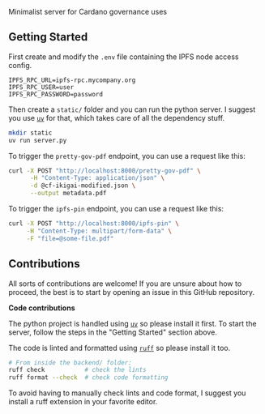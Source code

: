Minimalist server for Cardano governance uses

## Getting Started

First create and modify the `.env` file containing the IPFS node access config.

```
IPFS_RPC_URL=ipfs-rpc.mycompany.org
IPFS_RPC_USER=user
IPFS_RPC_PASSWORD=password
```

Then create a `static/` folder and you can run the python server.
I suggest you use [`uv`](https://docs.astral.sh/uv/) for that, which takes care of all the dependency stuff.

```sh
mkdir static
uv run server.py
```

To trigger the `pretty-gov-pdf` endpoint, you can use a request like this:

```sh
curl -X POST "http://localhost:8000/pretty-gov-pdf" \
      -H "Content-Type: application/json" \
      -d @cf-ikigai-modified.json \
      --output metadata.pdf
```

To trigger the `ipfs-pin` endpoint, you can use a request like this:

```sh
curl -X POST "http://localhost:8000/ipfs-pin" \
     -H "Content-Type: multipart/form-data" \
     -F "file=@some-file.pdf"
```

## Contributions

All sorts of contributions are welcome!
If you are unsure about how to proceed, the best is to start by opening an issue in this GitHub repository.

**Code contributions**

The python project is handled using [`uv`](https://docs.astral.sh/uv/) so please install it first.
To start the server, follow the steps in the "Getting Started" section above.

The code is linted and formatted using [`ruff`](https://docs.astral.sh/ruff/) so please install it too.

```sh
# From inside the backend/ folder:
ruff check           # check the lints
ruff format --check  # check code formatting
```

To avoid having to manually check lints and code format, I suggest you install a ruff extension in your favorite editor.
